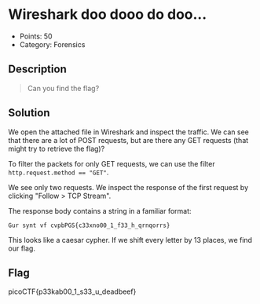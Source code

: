 # Wireshark doo dooo do doo...

* Points: 50
* Category: Forensics

## Description

> Can you find the flag?

## Solution

We open the attached file in Wireshark and inspect the traffic. We can see that there are a lot of POST requests, but are there any GET requests (that might try to retrieve the flag)?

To filter the packets for only GET requests, we can use the filter `http.request.method == "GET"`.

We see only two requests. We inspect the response of the first request by clicking "Follow > TCP Stream".

The response body contains a string in a familiar format:

```
Gur synt vf cvpbPGS{c33xno00_1_f33_h_qrnqorrs}
```

This looks like a caesar cypher. If we shift every letter by 13 places, we find our flag.

## Flag

picoCTF{p33kab00_1_s33_u_deadbeef}
